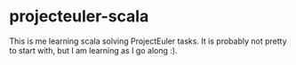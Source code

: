# projecteuler-scala
This is me learning scala solving ProjectEuler tasks. It is probably not pretty to start with, but I am learning as I go along :).

